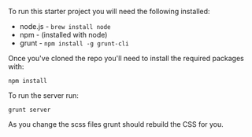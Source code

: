 To run this starter project you will need the following installed:

* node.js - `brew install node`
* npm - (installed with node)
* grunt - `npm install -g grunt-cli`

Once you've cloned the repo you'll need to install the required packages with:

`npm install`

To run the server run:

`grunt server`

As you change the scss files grunt should rebuild the CSS for you.
